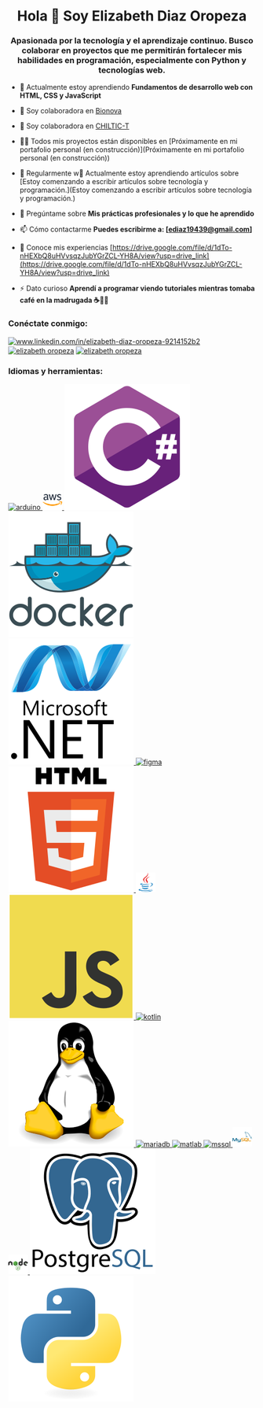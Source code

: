 <h1 align="center">Hola 👋 Soy Elizabeth Diaz Oropeza</h1>
<h3 align="center">Apasionada por la tecnología y el aprendizaje continuo. Busco colaborar en proyectos que me permitirán fortalecer mis habilidades en programación, especialmente con Python y tecnologías web.</h3>

- 🌱 Actualmente estoy aprendiendo **Fundamentos de desarrollo web con HTML, CSS y JavaScript**

- 👯 Soy colaboradora en [Bionova](https://github.com/Bionovaa)

- 👯 Soy colaboradora en [CHILTIC-T](https://github.com/CHILTIC-T)

- 👨‍💻 Todos mis proyectos están disponibles en [Próximamente en mi portafolio personal (en construcción)](Próximamente en mi portafolio personal (en construcción))

- 📝 Regularmente w🌱 Actualmente estoy aprendiendo artículos sobre [Estoy comenzando a escribir artículos sobre tecnología y programación.](Estoy comenzando a escribir artículos sobre tecnología y programación.)

- 💬 Pregúntame sobre **Mis prácticas profesionales y lo que he aprendido**

- 📫 Cómo contactarme **Puedes escribirme a: [ediaz19439@gmail.com]**

- 📄 Conoce mis experiencias [https://drive.google.com/file/d/1dTo-nHEXbQ8uHVvsqzJubYGrZCL-YH8A/view?usp=drive_link](https://drive.google.com/file/d/1dTo-nHEXbQ8uHVvsqzJubYGrZCL-YH8A/view?usp=drive_link)

- ⚡ Dato curioso **Aprendí a programar viendo tutoriales mientras tomaba café en la madrugada ☕👩‍💻**

<h3 align="left">Conéctate conmigo:</h3>
<p align="left">
<a href="https://linkedin.com/in/www.linkedin.com/in/elizabeth-diaz-oropeza-9214152b2" <a href="https://fb.com/elizabeth oropeza" target="blank"><img align="center" src="https://raw.githubusercontent.com/rahuldkjain/github-profile-readme-generator/master/src/images/icons/Social/linked-in-alt.svg" alt="www.linkedin.com/in/elizabeth-diaz-oropeza-9214152b2" height="30" width="40" /></a>
<a href="https://fb.com/elizabeth oropeza" target="blank"><img align="center" src="https://raw.githubusercontent.com/rahuldkjain/github-profile-readme-generator/master/src/images/icons/Social/facebook.svg" alt="elizabeth oropeza" height="30" width="40" /></a>
<a href="https://instagram.com/elizabeth oropeza" target="blank"><img align="center" src="https://raw.githubusercontent.com/rahuldkjain/github-profile-readme-generator/master/src/images/icons/Social/instagram.svg" alt="elizabeth oropeza" height="30" width="40" /></a>
</p>

<h3 align="left">Idiomas y herramientas:</h3>
<p align="left"> <a href="https://www.arduino.cc/" target="_blank" rel="noreferrer"> <img src="https://cdn.worldvectorlogo.com/logos/arduino-1.svg" alt="arduino" width="40" height="40"/> </a> <a href="https://aws.amazon.com" target="_blank" rel="noreferrer"> <img src="https://raw.githubusercontent.com/devicons/devicon/master/icons/amazonwebservices/amazonwebservices-original-wordmark.svg" alt="aws" width="40" height="40"/> </a> <a href="https://www.w3schools.com/cs/" target="_blank" rel="noreferrer"> <img src="https://raw.githubusercontent.com/devicons/devicon/master/icons/csharp/csharp-original.svg" alt="csharp" ancho="40" alto="40"/> </a> <a href="https://www.docker.com/" destino="_blank" rel="noreferrer"> <img src="https://raw.githubusercontent.com/devicons/devicon/master/icons/docker/docker-original-wordmark.svg" alt="docker" ancho="40" alto="40"/> </a> <a href="https://dotnet.microsoft.com/" destino="_blank" rel="noreferrer"> <img src="https://raw.githubusercontent.com/devicons/devicon/master/icons/dot-net/dot-net-original-wordmark.svg" alt="dotnet" ancho="40" alto="40"/> </a> <a href="https://www.figma.com/" objetivo="_blank" rel="noreferrer"> <img src="https://www.vectorlogo.zone/logos/figma/figma-icon.svg" alt="figma" ancho="40" alto="40"/> </a> <a href="https://www.w3.org/html/" objetivo="_blank" rel="noreferrer"> <img src="https://raw.githubusercontent.com/devicons/devicon/master/icons/html5/html5-original-wordmark.svg" alt="html5" ancho="40" alto="40"/> </a> <a href="https://www.java.com" objetivo="_blank" rel="noreferrer"> <img src="https://raw.githubusercontent.com/devicons/devicon/master/icons/java/java-original.svg" alt="java" width="40" height="40"/> </a> <a href="https://developer.mozilla.org/es-ES/docs/Web/JavaScript" target="_blank" rel="noreferrer"> <img src="https://raw.githubusercontent.com/devicons/devicon/master/icons/javascript/javascript-original.SVG" alt="javascript" ancho="40" alto="40"/> </a> <a href="https://kotlinlang.org" destino="_blank" rel="noreferrer"> <img src="https://www.vectorlogo.zone/logos/kotlinlang/kotlinlang-icon.svg" alt="kotlin" ancho="40" alto="40"/> </a> <a href="https://www.linux.org/" destino="_blank" rel="noreferrer"> <img src="https://raw.githubusercontent.com/devicons/devicon/master/icons/linux/linux-original.svg" alt="linux" ancho="40" alto="40"/> </a> <a href="https://mariadb.org/" destino="_blank" rel="noreferrer"> <img src="https://www.vectorlogo.zone/logos/mariadb/mariadb-icon.svg" alt="mariadb" ancho="40" alto="40"/> </a> <a href="https://www.mathworks.com/" destino="_blank" rel="noreferrer"> <img src="https://upload.wikimedia.org/wikipedia/commons/2/21/Matlab_Logo.png" alt="matlab" ancho="40" alto="40"/> </a> <a href="https://www.microsoft.com/en-us/sql-server" destino="_blank" rel="noreferrer"> <img src="https://www.svgrepo.com/show/303229/microsoft-sql-server-logo.svg" alt="mssql" ancho="40" alto="40"/> </a> <a href="https://www.mysql.com/" target="_blank" rel="noreferrer"> <img src="https://raw.githubusercontent.com/devicons/devicon/master/icons/mysql/mysql-original-wordmark.svg" alt="mysql" width="40" height="40"/> </a> <a href="https://nodejs.org" target="_blank" rel="noreferrer"> <img src="https://raw.githubusercontent.com/devicons/devicon/master/icons/nodejs/nodejs-original-wordmark.svg" alt="nodejs" width="40" height="40"/> </a> <a href="https://www.postgresql.org" target="_blank" rel="noreferrer"> <img src="https://raw.githubusercontent.com/devicons/devicon/master/icons/postgresql/postgresql-original-wordmark.svg" alt="postgresql" ancho="40" alto="40"/> </a> <a href="https://www.python.org" target="_blank" rel="noreferrer"> <img src="https://raw.githubusercontent.com/devicons/devicon/master/icons/python/python-original.SVG" alt="Python" ancho="40" alto="40"/> </a> </p>
